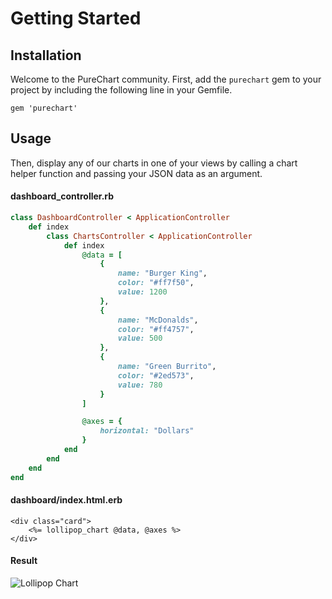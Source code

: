 # Getting Started
## Installation
Welcome to the PureChart community. First, add the `purechart` gem to your project by including the following line in your Gemfile.

```shell
gem 'purechart'
```

## Usage
Then, display any of our charts in one of your views by calling a chart helper function and passing your JSON data as an argument.

#### dashboard_controller.rb
```ruby
class DashboardController < ApplicationController
    def index
        class ChartsController < ApplicationController
            def index
                @data = [
                    {
                        name: "Burger King",
                        color: "#ff7f50",
                        value: 1200
                    },
                    {
                        name: "McDonalds",
                        color: "#ff4757",
                        value: 500
                    },
                    {
                        name: "Green Burrito",
                        color: "#2ed573",
                        value: 780
                    }
                ]

                @axes = {
                    horizontal: "Dollars"
                }
            end
        end
    end
end
```

#### dashboard/index.html.erb
```erb
<div class="card">
    <%= lollipop_chart @data, @axes %>
</div>
```

#### Result
![Lollipop Chart](./images/charts/Lollipop.png)